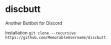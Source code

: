 # discbutt
Another Buttbot for Discord

Installation
```git clone --recursive https://github.com/MemorableUsername/discbutt```